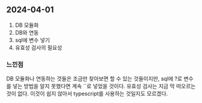 ## 2024-04-01
1. DB 모듈화
2. DB와 연동
3. sql에 변수 넣기
4. 유효성 검사의 필요성
### 느낀점
DB 모듈화나 연동하는 것들은 조금만 찾아보면 할 수 있는 것들이지만, sql에 ?로 변수를 넣는 방법을 알지 못했다면 계속 ``로 넣었을 것이다. 유효성 검사는 지금 막 떠오르는 것이 없다. 이것이 쉽지 않아서 typescript를 사용하는 것일지도 모르겠다.  